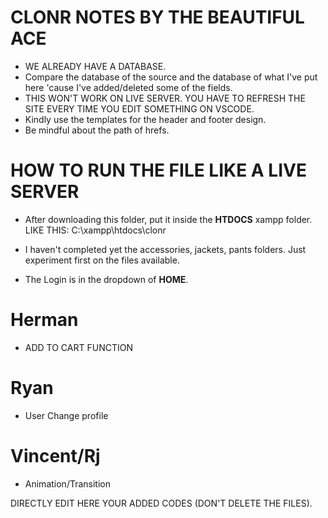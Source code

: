 # CLONR NOTES BY THE BEAUTIFUL ACE

- WE ALREADY HAVE A DATABASE.
- Compare the database of the source and the database of what I've put here 'cause I've added/deleted some of the fields.
- THIS WON'T WORK ON LIVE SERVER. YOU HAVE TO REFRESH THE SITE EVERY TIME YOU EDIT SOMETHING ON VSCODE.
- Kindly use the templates for the header and footer design.
- Be mindful about the path of hrefs.

# HOW TO RUN THE FILE LIKE A LIVE SERVER

- After downloading this folder, put it inside the **HTDOCS** xampp folder.
LIKE THIS: C:\xampp\htdocs\clonr

- I haven't completed yet the accessories, jackets, pants folders. Just experiment first on the files available.
- The Login is in the dropdown of **HOME**.

# Herman
- ADD TO CART FUNCTION

# Ryan
- User Change profile

# Vincent/Rj
- Animation/Transition

DIRECTLY EDIT HERE YOUR ADDED CODES (DON'T DELETE THE FILES).
